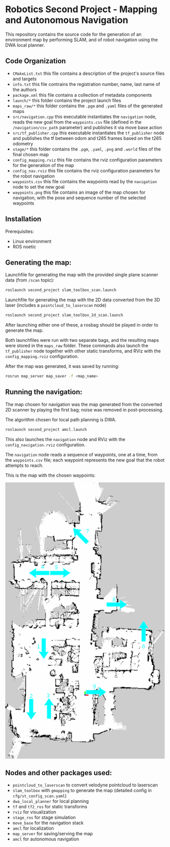 # Robotics Second Project - Mapping and Autonomous Navigation

This repository contains the source code for the generation of an environment map by performing SLAM, and of robot navigation using the DWA local planner. 

## Code Organization

- `CMakeList.txt` this file contains a description of the project's source files and targets
- `info.txt` this file contrains the registration number, name, last name of the authors 
- `package.xml` this file contains a collection of metadata components 
- `launch/*` this folder contains the project launch files 
- `maps_raw/*` this folder contains the `.pgm` and `.yaml` files of the generated maps
- `src/navigation.cpp` this executable instantiates the `navigation` node, reads the new goal from the `waypoints.csv` file (defined in the `/navigation/csv_path` parameter) and publishes it via move base action
- `src/tf_publisher.cpp` this executable instantiates the `tf_publisher` node and publishes the tf between odom and t265 frames based on the t265 odometry
- `stage/*` this folder contains the `.pgm`, `.yaml`, `.png` and `.world` files of the final chosen map
- `config_mapping.rviz` this file contains the rviz configuration parameters for the generation of the map
- `config_nav.rviz` this file contains the rviz configuration parameters for the robot navigation 
- `waypoints.csv` this file contains the waypoints read by the `navigation` node to set the new goal
- `waypoints.png` this file contains an image of the map chosen for navigation, with the pose and sequence number of the selected waypoints 

## Installation 

Prerequisites:
  - Linux environment
  - ROS noetic  

## Generating the map:

Launchfile for generating the map with the provided single plane scanner data (from `/scan` topic):

```bash
roslaunch second_project slam_toolbox_scan.launch
```

Launchfile for generating the map with the 2D data converted from the 3D laser (includes a `pointcloud_to_laserscan` node)

```bash
roslaunch second_project slam_toolbox_2d_scan.launch
```

After launching either one of these, a rosbag should be played in order to generate the map.

Both launchfiles were run with two separate bags, and the resulting maps were stored in the `maps_raw` folder.
These commands also launch the `tf_publisher` node together with other static transforms, and RViz with the `config_mapping.rviz` configuration.

After the map was generated, it was saved by running:

```bash
rosrun map_server map_saver -f <map_name>
```

## Running the navigation:

The map chosen for navigation was the map generated from the converted 2D scanner by playing the first bag; noise was removed in post-processing.

The algorithm chosen for local path planning is DWA. 

```bash
roslaunch second_project amcl.launch
```

This also launches the `navigation` node and RViz with the `config_navigation.rviz` configuration.

The `navigation` node reads a sequence of waypoints, one at a time, from the `waypoints.csv` file; each waypoint represents the new goal that the robot attempts to reach. 

This is the map with the chosen waypoints:

![waypoint map](waypoints.png)


## Nodes and other packages used:

- `pointcloud_to_laserscan` to convert velodyne pointcloud to laserscan
- `slam_toolbox` with `gmapping` to generate the map (detailed config in `cfg/st_config_scan.yaml`)
- `dwa_local_planner` for local planning 
- `tf` and `tf2_ros` for static transforms
- `rviz` for visualization
- `stage_ros` for stage simulation
- `move_base` for the navigation stack
- `amcl` for localization
- `map_server` for saving/serving the map
- `amcl` for autonomous navigation
